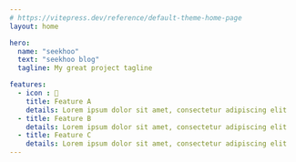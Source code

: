 ```yaml
---
# https://vitepress.dev/reference/default-theme-home-page
layout: home

hero:
  name: "seekhoo"
  text: "seekhoo blog"
  tagline: My great project tagline

features:
  - icon : 🍦
    title: Feature A
    details: Lorem ipsum dolor sit amet, consectetur adipiscing elit
  - title: Feature B
    details: Lorem ipsum dolor sit amet, consectetur adipiscing elit
  - title: Feature C
    details: Lorem ipsum dolor sit amet, consectetur adipiscing elit
---
```


<script setup>
import { VPTeamMembers} from 'vitepress/theme'

const members = [
  {
    avatar: 'https://www.github.com/huxiguo.png',
    name: 'seekhoo',
    title: 'Creator',
    links: [
      { icon: 'github', link: 'https://github.com/huxiguo' },
      { icon: 'x', link: '/' }
    ]
  },
]
</script>

<VPTeamMembers size="small" :members="members" />



